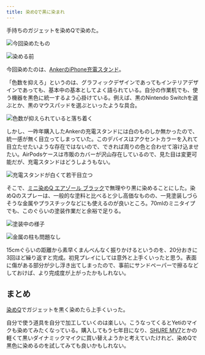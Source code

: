 ```yaml
---
title: 染めQで黒に染まれ
---
```

手持ちのガジェットを染めQで染めた。

![](https://lh4.googleusercontent.com/0N3CLohGz-rx4acK1CL2zAnjp1vgSNNvVBfvRr2j1oSY1Vhom0mw7ZNS0l__ifOy7Qv5Gm5itQhl02wu1mHYVPLwoQWwMpZmyncZzMfUdb7uB7jn5z_hqXFgxH0NsfSx7vaxaILX-kxoXWbXSnZFIg "今回染めたもの")

![](https://lh5.googleusercontent.com/yoP_b0cMH_L7cYd4z54CKLaVakd75iUTE1VQFIMpiUKru9b98A8cBSZzUbbGT5uNHD5QiUbwsDhFSafm9-FBdjhprH2PMeZ35Sj3dAyvyb_MrL5AYOuo1qY84rTO1EtmhiJwDvtYXjJhb1RzxW8Ahw "染める前")

今回染めたのは、[AnkerのiPhone充電スタンド](https://r7kamura.com/articles/2021-09-06-anker-iphone-stand)。

「色数を抑えろ」というのは、グラフィックデザインであってもインテリアデザインであっても、基本中の基本としてよく語られている。自分の作業机でも、使う機器を黒色に統一するよう心掛けている。例えば、黒のNintendo Switchを選ぶとか、黒のマウスパッドを選ぶといったような具合。

![](https://lh4.googleusercontent.com/24Q9xIZM0HRoVPm7DV19451sncMWOQ1vDOsU5fqv4wNaC1gaoLCLy9k-75ITS9pzubKO8zYD75yJ1kfomDQAGvRpNm9fJI2fataQXIlKfFHQcyRen4HHp8MosykqoMfNNnXVMuqd4ePP1HtX56PFkQ "色数が抑えられていると落ち着く")

しかし、一昨年購入したAnkerの充電スタンドには白のものしか無かったので、統一感が無く目立ってしまっていた。このデバイスはアクセントカラーを入れて目立たせたいような存在ではないので、できれば周りの色と合わせて溶け込ませたい。AirPodsケースは市販のカバーが沢山存在しているので、見た目は変更可能だが、充電スタンドはどうしようもない。

![](https://lh6.googleusercontent.com/aK9U_S7iA0A0uuVXgGXoqBaTM7A2heIezpWOs_5EUIOXrH8FAfM9m8B-XpPgqZO3XNk98biU3fhRWHTcRGknFCASbGwlOh50wmf2YKbMHJTZ1gwINxSorlmynwoCrTE6aiiZL7gUg7xaQYPYmYh3Gw "充電スタンドが白くて若干目立つ")

そこで、[ミニ染めQ エアゾール ブラック](https://www.amazon.co.jp/dp/B003QMFUKO)で無理やり黒に染めることにした。染めQのスプレーは、一般的な塗料と比べると少し高価なものの、一見塗装しづらそうな金属やプラスチックなどにも使えるのが良いところ。70mlのミニタイプでも、このぐらいの塗装作業だと余裕で足りる。

![](https://lh5.googleusercontent.com/M94I4RyEXjEBfC0A2nKvuCdHekGuCI0_r4bfCgbFCqKcezV--ExwsV7DIZ_ezlFVs7z0JXxMkdWjzjwxQLkYZPAUyHiDxPxw_e62RMB0fuHlP6HjR7I1jP2A_WC9gKbSD4PdZIWjgqla_vjUo0LX0g "塗装中の様子")

![](https://lh6.googleusercontent.com/XUMqTtwJA9muuIr4hir19OI3zIwMKhh-mn9yJ9yCtnkBJGBnHxY3yitzQUO3eKOQMjil7jql63yv6WgOEshEciTRo-Foos2DXZ9P4rO7aE2SQM3lvz1qJNNaWIiUKhqMd6DzayFuAm-yQb9LVcjJ9w "金属の柱も問題なし")

15cmぐらいの距離から素早くまんべんなく振りかけるというのを、20分おきに3回ほど繰り返すと完成。初見プレイにしては意外と上手くいったと思う。表面に傷がある部分が少し浮き出てしまったので、事前にサンドペーパーで擦るなどしておけば、より完成度が上がったかもしれない。

まとめ
---

[染めQ](https://www.amazon.co.jp/dp/B003QMFUKO)でガジェットを黒く染めたら上手くいった。

自分で使う道具を自分で加工していくのは楽しい。こうなってくるとYetiのマイクも染めてみたくなっている。購入してもう七年目になり、[SHURE MV7](https://www.amazon.co.jp/dp/B08KY7G1GV)とかの軽くて黒いダイナミックマイクに買い替えようかと考えていたけれど、染めQで黒色に染めるのを試してみても良いかもしれない。
